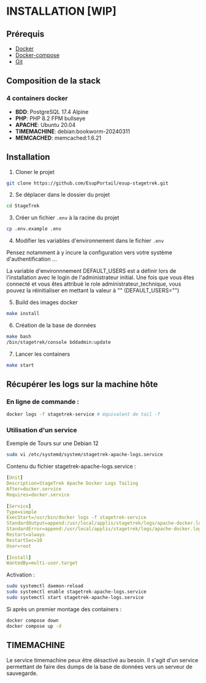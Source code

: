 # INSTALLATION [WIP]
## Prérequis
- [Docker](https://docs.docker.com/get-docker/)
- [Docker-compose](https://docs.docker.com/compose/install/)
- [Git](https://git-scm.com/book/en/v2/Getting-Started-Installing-Git)

## Composition de la stack
### 4 containers docker
- **BDD**: PostgreSQL 17.4 Alpine
- **PHP**: PHP 8.2 FPM bullseye
- **APACHE**: Ubuntu 20.04
- **TIMEMACHINE**: debian:bookworm-20240311 
- **MEMCACHED**: memcached:1.6.21

## Installation

1. Cloner le projet
```bash
git clone https://github.com/EsupPortail/esup-stagetrek.git
```
2. Se déplacer dans le dossier du projet
```bash
cd StageTrek
```
3. Créer un fichier `.env` à la racine du projet
```bash
cp .env.example .env
```

4. Modifier les variables d'environnement dans le fichier `.env`

Pensez notamment à y incure la configuration vers votre système d'authentification ...

La variable d'environnnement DEFAULT_USERS est a définir lors de l'installation avec le login de l'administrateur initial.
Une fois que vous êtes connecté et vous êtes attribué le role administrateur_technique, 
vous pouvez la réinitialiser en mettant la valeur à "" (DEFAULT_USERS="")

5. Build des images docker
```bash
make install
```

6. Création de la base de données
```bash
make bash
/bin/stagetrek/console bddadmin:update
```

7. Lancer les containers
```bash
make start
```

## Récupérer les logs sur la machine hôte

### En ligne de commande :

```bash
docker logs -f stagetrek-service # équivalent de tail -f
```

### Utilisation d'un service
Exemple de Tours sur une Debian 12

```bash
sudo vi /etc/systemd/system/stagetrek-apache-logs.service
```

Contenu du fichier stagetrek-apache-logs.service :

```yaml
[Unit]
Description=StageTrek Apache Docker Logs Tailing
After=docker.service
Requires=docker.service
 
[Service]
Type=simple
ExecStart=/usr/bin/docker logs -f stagetrek-service
StandardOutput=append:/usr/local/applis/stagetrek/logs/apache-docker.log
StandardError=append:/usr/local/applis/stagetrek/logs/apache-docker.log
Restart=always
RestartSec=10
User=root
 
[Install]
WantedBy=multi-user.target
```

Activation :

```bash
sudo systemctl daemon-reload
sudo systemctl enable stagetrek-apache-logs.service
sudo systemctl start stagetrek-apache-logs.service
```

Si après un premier montage des containers :

```bash
docker compose down
docker compose up -d
```

## TIMEMACHINE
Le service timemachine peux être désactivé au besoin. 
Il s'agit d'un service permettant de faire des dumps de la base de données vers un serveur de sauvegarde.
